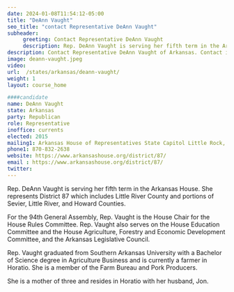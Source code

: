 ```yaml
---
date: 2024-01-08T11:54:12-05:00
title: "DeAnn Vaught"
seo_title: "contact Representative DeAnn Vaught"
subheader:
     greeting: Contact Representative DeAnn Vaught
     description: Rep. DeAnn Vaught is serving her fifth term in the Arkansas House. She represents District 87 which includes Little River County and portions of Sevier, Little River, and Howard Counties.
description: Contact Representative DeAnn Vaught of Arkansas. Contact information for DeAnn Vaught includes email address, phone number, and mailing address.
image: deann-vaught.jpeg
video:
url:  /states/arkansas/deann-vaught/
weight: 1
layout: course_home

####candidate
name: DeAnn Vaught
state: Arkansas
party: Republican
role: Representative
inoffice: currents
elected: 2015
mailing1: Arkansas House of Representatives State Capitol Little Rock, AR 72201
phone1: 870-832-2638
website: https://www.arkansashouse.org/district/87/
email : https://www.arkansashouse.org/district/87/
twitter:
---
```


Rep. DeAnn Vaught is serving her fifth term in the Arkansas House. She represents District 87 which includes Little River County and portions of Sevier, Little River, and Howard Counties.

For the 94th General Assembly, Rep. Vaught is the House Chair for the House Rules Committee. Rep. Vaught also serves on the House Education Committee and the House Agriculture, Forestry and Economic Development Committee, and the Arkansas Legislative Council.

Rep. Vaught graduated from Southern Arkansas University with a Bachelor of Science degree in Agriculture Business and is currently a farmer in Horatio. She is a member of the Farm Bureau and Pork Producers.

 She is a mother of three and resides in Horatio with her husband, Jon.
